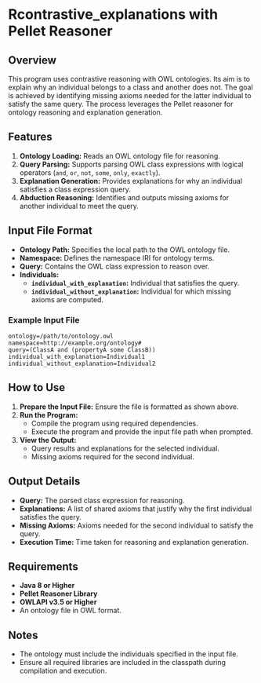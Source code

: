 # Rcontrastive_explanations with Pellet Reasoner
## Overview
This program uses contrastive reasoning with OWL ontologies. Its aim is to explain why an individual belongs to a class and another does not. The goal is achieved by identifying missing axioms needed for the latter individual to satisfy the same query. The process leverages the Pellet reasoner for ontology reasoning and explanation generation.

## Features
1. **Ontology Loading:** Reads an OWL ontology file for reasoning.
2. **Query Parsing:** Supports parsing OWL class expressions with logical operators (`and`, `or`, `not`, `some`, `only`, `exactly`).
3. **Explanation Generation:** Provides explanations for why an individual satisfies a class expression query.
4. **Abduction Reasoning:** Identifies and outputs missing axioms for another individual to meet the query.

## Input File Format
- **Ontology Path:** Specifies the local path to the OWL ontology file.
- **Namespace:** Defines the namespace IRI for ontology terms.
- **Query:** Contains the OWL class expression to reason over.
- **Individuals:**
  - **`individual_with_explanation`:** Individual that satisfies the query.
  - **`individual_without_explanation`:** Individual for which missing axioms are computed.

### Example Input File
```
ontology=/path/to/ontology.owl
namespace=http://example.org/ontology#
query=(ClassA and (propertyA some ClassB))
individual_with_explanation=Individual1
individual_without_explanation=Individual2
```

## How to Use
1. **Prepare the Input File:** Ensure the file is formatted as shown above.
2. **Run the Program:**
   - Compile the program using required dependencies.
   - Execute the program and provide the input file path when prompted.
3. **View the Output:**
   - Query results and explanations for the selected individual.
   - Missing axioms required for the second individual.

## Output Details
- **Query:** The parsed class expression for reasoning.
- **Explanations:** A list of shared axioms that justify why the first individual satisfies the query.
- **Missing Axioms:** Axioms needed for the second individual to satisfy the query.
- **Execution Time:** Time taken for reasoning and explanation generation.

## Requirements
- **Java 8 or Higher**
- **Pellet Reasoner Library**
- **OWLAPI v3.5 or Higher**
- An ontology file in OWL format.

## Notes
- The ontology must include the individuals specified in the input file.
- Ensure all required libraries are included in the classpath during compilation and execution.
